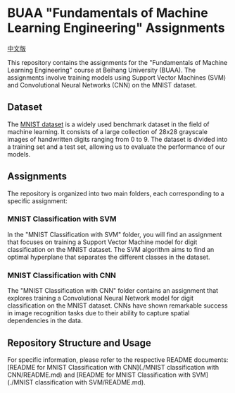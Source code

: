 # BUAA "Fundamentals of Machine Learning Engineering" Assignments

[中文版](./README_zh.md)

This repository contains the assignments for the "Fundamentals of Machine Learning Engineering" course at Beihang University (BUAA). The assignments involve training models using Support Vector Machines (SVM) and Convolutional Neural Networks (CNN) on the MNIST dataset.

## Dataset
The [MNIST dataset](http://yann.lecun.com/exdb/mnist/) is a widely used benchmark dataset in the field of machine learning. It consists of a large collection of 28x28 grayscale images of handwritten digits ranging from 0 to 9. The dataset is divided into a training set and a test set, allowing us to evaluate the performance of our models.

## Assignments
The repository is organized into two main folders, each corresponding to a specific assignment:

### MNIST Classification with SVM

In the "MNIST Classification with SVM" folder, you will find an assignment that focuses on training a Support Vector Machine model for digit classification on the MNIST dataset. The SVM algorithm aims to find an optimal hyperplane that separates the different classes in the dataset.

### MNIST Classification with CNN

The "MNIST Classification with CNN" folder contains an assignment that explores training a Convolutional Neural Network model for digit classification on the MNIST dataset. CNNs have shown remarkable success in image recognition tasks due to their ability to capture spatial dependencies in the data.

## Repository Structure and Usage
For specific information, please refer to the respective README documents: [README for MNIST Classification with CNN](./MNIST classification with CNN/README.md) and [README for MNIST Classification with SVM](./MNIST classification with SVM/README.md).